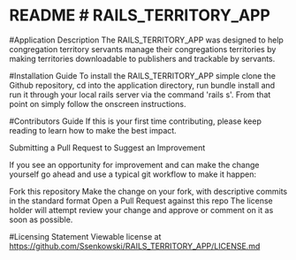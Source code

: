 # README  # RAILS_TERRITORY_APP

#Application Description
The RAILS_TERRITORY_APP was designed to help congregation territory servants manage their congregations territories by making territories downloadable to publishers and trackable by servants.

#Installation Guide
To install the RAILS_TERRITORY_APP simple clone the Github repository, cd into the application directory, run bundle install and run it through your local rails server via the command 'rails s'.  From that point on simply follow the onscreen instructions.

#Contributors Guide
If this is your first time contributing, please keep reading to learn how to make the best impact.

  Submitting a Pull Request to Suggest an Improvement

If you see an opportunity for improvement and can make the change yourself go ahead and use a typical git workflow to make it happen:

Fork this repository
Make the change on your fork, with descriptive commits in the standard format
Open a Pull Request against this repo
The license holder will attempt review your change and approve or comment on it as soon as possible.

#Licensing Statement
Viewable license at https://github.com/Ssenkowski/RAILS_TERRITORY_APP/LICENSE.md

